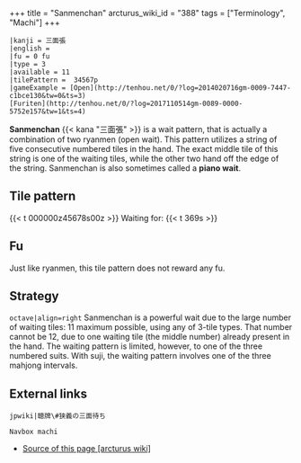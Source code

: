 +++
title = "Sanmenchan"
arcturus_wiki_id = "388"
tags = ["Terminology", "Machi"]
+++

```machi
|kanji = 三面張
|english =
|fu = 0 fu
|type = 3
|available = 11
|tilePattern =  34567p 
|gameExample = [Open](http://tenhou.net/0/?log=2014020716gm-0009-7447-c1bce130&tw=0&ts=3)  
[Furiten](http://tenhou.net/0/?log=2017110514gm-0089-0000-5752e157&tw=1&ts=4)
```

**Sanmenchan** {{< kana "三面張" >}} is a wait pattern, that is actually a combination of two ryanmen (open wait). This pattern utilizes a string of five consecutive numbered tiles in the hand. The exact middle tile of this string is one of the waiting tiles, while the other two hand off the edge of the string. Sanmenchan is also sometimes called a **piano wait**.

## Tile pattern

{{< t 000000z45678s00z >}} Waiting for: {{< t 369s >}}

## Fu

Just like ryanmen, this tile pattern does not reward any fu.

## Strategy

```octave|align=right```
Sanmenchan is a powerful wait due to the large number of waiting tiles: 11 maximum possible, using any of 3-tile types. That number cannot be 12, due to one waiting tile (the middle number) already present in the hand. The waiting pattern is limited, however, to one of the three numbered suits. With suji, the waiting pattern involves one of the three mahjong intervals.

## External links

```jpwiki|聴牌\#狭義の三面待ち```

```Navbox machi```
- [Source of this page [arcturus wiki]](http://arcturus.su/wiki/Sanmenchan)